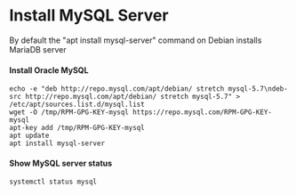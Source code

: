 # Install MySQL Server

By default the "apt install mysql-server" command on Debian installs MariaDB server

#### Install Oracle MySQL

```console
echo -e "deb http://repo.mysql.com/apt/debian/ stretch mysql-5.7\ndeb-src http://repo.mysql.com/apt/debian/ stretch mysql-5.7" > /etc/apt/sources.list.d/mysql.list
wget -O /tmp/RPM-GPG-KEY-mysql https://repo.mysql.com/RPM-GPG-KEY-mysql
apt-key add /tmp/RPM-GPG-KEY-mysql
apt update
apt install mysql-server
```

#### Show MySQL server status

```console
systemctl status mysql
```
